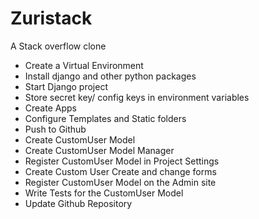 # Zuristack
A Stack overflow clone
- Create a Virtual Environment
- Install django and other python packages
- Start Django project
- Store secret key/ config keys in environment variables
- Create Apps
- Configure Templates and Static folders
- Push to Github
- Create CustomUser Model
- Create CustomUser Model Manager
- Register CustomUser Model in Project Settings
- Create Custom User Create and change forms
- Register CustomUser Model on the Admin site
- Write Tests for the CustomUser Model
- Update Github Repository
